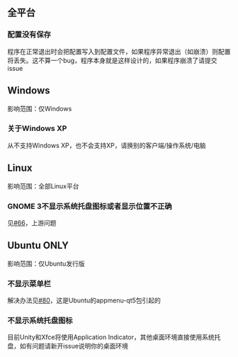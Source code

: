 ## 全平台
### 配置没有保存
程序在正常退出时会把配置写入到配置文件，如果程序异常退出（如崩溃）则配置将丢失。这不算一个bug，程序本身就是这样设计的，如果程序崩溃了请提交issue

## Windows
影响范围：仅Windows

### 关于Windows XP
从不支持Windows XP，也不会支持XP，请换别的客户端/操作系统/电脑

## Linux
影响范围：全部Linux平台

### GNOME 3不显示系统托盘图标或者显示位置不正确
见[#66](https://github.com/librehat/shadowsocks-qt5/issues/66)，上游问题

## Ubuntu ONLY ##
影响范围：仅Ubuntu发行版
### 不显示菜单栏
解决办法见[#80](https://github.com/librehat/shadowsocks-qt5/issues/80)，这是Ubuntu的appmenu-qt5包引起的

### 不显示系统托盘图标
目前Unity和Xfce将使用Application Indicator，其他桌面环境直接使用系统托盘，如有问题请新开issue说明你的桌面环境